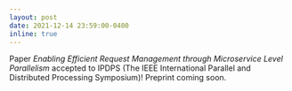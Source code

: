 ```yaml
---
layout: post
date: 2021-12-14 23:59:00-0400
inline: true
---
```


Paper *Enabling Efficient Request Management through Microservice Level Parallelism* accepted to IPDPS (The IEEE International Parallel and Distributed Processing Symposium)! Preprint coming soon.

